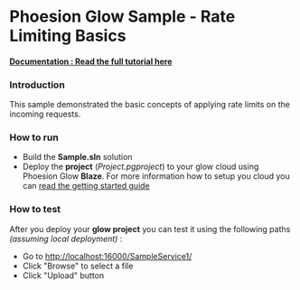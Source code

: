 # Phoesion Glow Sample - Rate Limiting Basics


#### [Documentation : Read the full tutorial here](https://glow-docs.phoesion.com/tutorials/xxxx.html)


### Introduction
This sample demonstrated the basic concepts of applying rate limits on the incoming requests.


### How to run
- Build the **Sample.sln** solution
- Deploy the **project** (*Project.pgproject*) to your glow cloud using Phoesion Glow **Blaze**. For more information how to setup you cloud you can [read the getting started guide](https://glow-docs.phoesion.com/getting_started/DevMachine_Setup.html)



### How to test
After you deploy your **glow project** you can test it using the following paths *(assuming local deployment)* :

- Go to [http://localhost:16000/SampleService1/](http://localhost:16000/SampleService1/) 
- Click "Browse" to select a file
- Click "Upload" button




